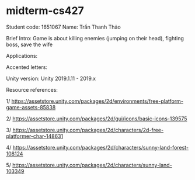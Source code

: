 # midterm-cs427
Student code: 1651067
Name: Trần Thanh Thảo

Brief Intro: Game is about killing enemies (jumping on their head), fighting boss, save the wife

Applications:

Accented letters:

Unity version: Unity 2019.1.11 - 2019.x

Resource references:
 
  1/ https://assetstore.unity.com/packages/2d/environments/free-platform-game-assets-85838
  
  2/ https://assetstore.unity.com/packages/2d/gui/icons/basic-icons-139575
  
  3/ https://assetstore.unity.com/packages/2d/characters/2d-free-platformer-char-148631
  
  4/ https://assetstore.unity.com/packages/2d/characters/sunny-land-forest-108124
  
  5/ https://assetstore.unity.com/packages/2d/characters/sunny-land-103349

